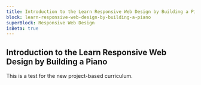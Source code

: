 ```yaml
---
title: Introduction to the Learn Responsive Web Design by Building a Piano
block: learn-responsive-web-design-by-building-a-piano
superBlock: Responsive Web Design
isBeta: true
---
```


## Introduction to the Learn Responsive Web Design by Building a Piano

This is a test for the new project-based curriculum.
